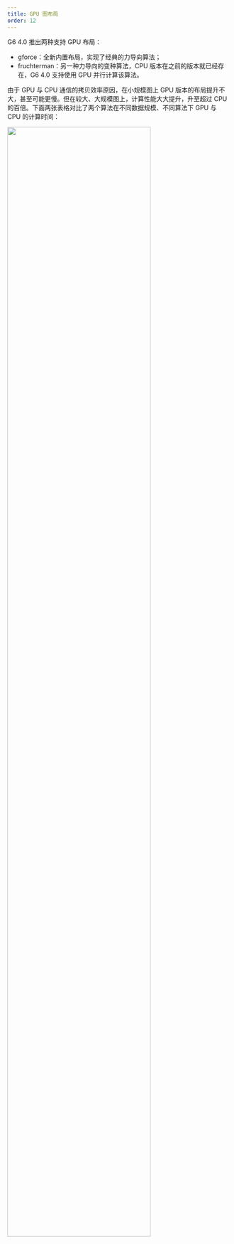 ```yaml
---
title: GPU 图布局
order: 12
---
```


G6 4.0 推出两种支持 GPU 布局：
- gforce：全新内置布局，实现了经典的力导向算法； 
- fruchterman：另一种力导向的变种算法，CPU 版本在之前的版本就已经存在，G6 4.0 支持使用 GPU 并行计算该算法。

由于 GPU 与 CPU 通信的拷贝效率原因，在小规模图上 GPU 版本的布局提升不大，甚至可能更慢。但在较大、大规模图上，计算性能大大提升，升至超过 CPU 的百倍。下面两张表格对比了两个算法在不同数据规模、不同算法下 GPU 与 CPU 的计算时间：

<img src='https://gw.alipayobjects.com/mdn/rms_f8c6a0/afts/img/A*fyMGTpfyb8IAAAAAAAAAAAAAARQnAQ' width='80%'/>